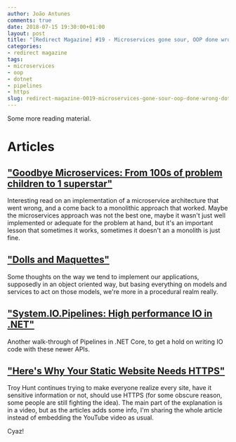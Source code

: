 ```yaml
---
author: João Antunes
comments: true
date: 2018-07-15 19:30:00+01:00
layout: post
title: "[Redirect Magazine] #19 - Microservices gone sour, OOP done wrong, more on .NET's new Pipelines and HTTPS all the things"
categories:
- redirect magazine
tags:
- microservices
- oop
- dotnet
- pipelines
- https
slug: redirect-magazine-0019-microservices-gone-sour-oop-done-wrong-dotnet-pipelines-https
---
```


Some more reading material.

# Articles
## ["Goodbye Microservices: From 100s of problem children to 1 superstar"](https://segment.com/blog/goodbye-microservices/)
Interesting read on an implementation of a microservice architecture that went wrong, and a come back to a monolithic approach that worked. Maybe the microservices approach was not the best one, maybe it wasn't just well implemented or adequate for the problem at hand, but it's an important lesson that sometimes it works, sometimes it doesn't an a monolith is just fine.
<br/>
## ["Dolls and Maquettes"](https://www.amihaiemil.com/2018/04/17/dolls-and-maquettes.html)
Some thoughts on the way we tend to implement our applications, supposedly in an object oriented way, but basing everything on models and services to act on those models, we're more in a procedural realm really.
<br/>
## ["System.IO.Pipelines: High performance IO in .NET"](https://blogs.msdn.microsoft.com/dotnet/2018/07/09/system-io-pipelines-high-performance-io-in-net/)
Another walk-through of Pipelines in .NET Core, to get a hold on writing IO code with these newer APIs.
<br/>
## ["Here's Why Your Static Website Needs HTTPS"](https://www.troyhunt.com/heres-why-your-static-website-needs-https/)
Troy Hunt continues trying to make everyone realize every site, have it sensitive information or not, should use HTTPS (for some obscure reason, some people are still fighting the idea). The main part of the explanation is in a video, but as the articles adds some info, I'm sharing the whole article instead of embedding the YouTube video as usual.
<br/>

Cyaz!